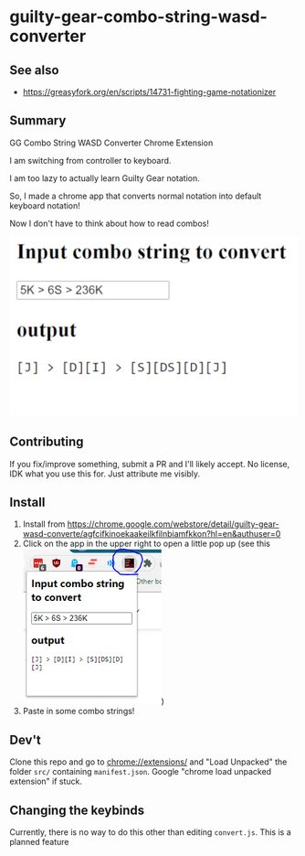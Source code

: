# guilty-gear-combo-string-wasd-converter

## See also

- <https://greasyfork.org/en/scripts/14731-fighting-game-notationizer>

## Summary

GG Combo String WASD Converter Chrome Extension

I am switching from controller to keyboard.

I am too lazy to actually learn Guilty Gear notation.

So, I made a chrome app that converts normal notation into default keyboard notation!

Now I don't have to think about how to read combos!

![](src/images/screenshot.png)

## Contributing

If you fix/improve something, submit a PR and I'll likely accept. No license, IDK what you use this for. Just attribute me visibly.

## Install

1. Install from <https://chrome.google.com/webstore/detail/guilty-gear-wasd-converte/agfcifkinoekaakeilkfilnbiamfkkon?hl=en&authuser=0>
2. Click on the app in the upper right to open a little pop up (see this ![popup](src/images/popup.png))
3. Paste in some combo strings!

## Dev't

Clone this repo and go to <chrome://extensions/> and "Load Unpacked" the folder `src/` containing `manifest.json`. Google "chrome load unpacked extension" if stuck.

## Changing the keybinds

Currently, there is no way to do this other than editing `convert.js`. This is a planned feature
